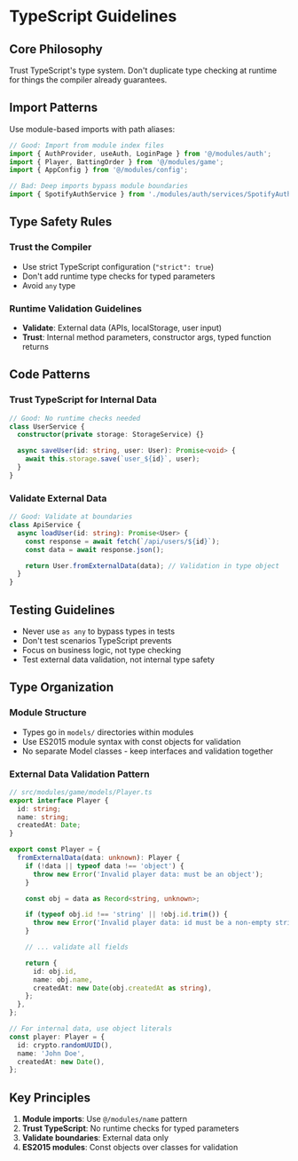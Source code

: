 # TypeScript Guidelines

## Core Philosophy

Trust TypeScript's type system. Don't duplicate type checking at runtime for things the compiler already guarantees.

## Import Patterns

Use module-based imports with path aliases:

```typescript
// Good: Import from module index files
import { AuthProvider, useAuth, LoginPage } from '@/modules/auth';
import { Player, BattingOrder } from '@/modules/game';
import { AppConfig } from '@/modules/config';

// Bad: Deep imports bypass module boundaries
import { SpotifyAuthService } from './modules/auth/services/SpotifyAuthService';
```

## Type Safety Rules

### Trust the Compiler

- Use strict TypeScript configuration (`"strict": true`)
- Don't add runtime type checks for typed parameters
- Avoid `any` type

### Runtime Validation Guidelines

- **Validate**: External data (APIs, localStorage, user input)
- **Trust**: Internal method parameters, constructor args, typed function returns

## Code Patterns

### Trust TypeScript for Internal Data

```typescript
// Good: No runtime checks needed
class UserService {
  constructor(private storage: StorageService) {}

  async saveUser(id: string, user: User): Promise<void> {
    await this.storage.save(`user_${id}`, user);
  }
}
```

### Validate External Data

```typescript
// Good: Validate at boundaries
class ApiService {
  async loadUser(id: string): Promise<User> {
    const response = await fetch(`/api/users/${id}`);
    const data = await response.json();

    return User.fromExternalData(data); // Validation in type object
  }
}
```

## Testing Guidelines

- Never use `as any` to bypass types in tests
- Don't test scenarios TypeScript prevents
- Focus on business logic, not type checking
- Test external data validation, not internal type safety

## Type Organization

### Module Structure

- Types go in `models/` directories within modules
- Use ES2015 module syntax with const objects for validation
- No separate Model classes - keep interfaces and validation together

### External Data Validation Pattern

```typescript
// src/modules/game/models/Player.ts
export interface Player {
  id: string;
  name: string;
  createdAt: Date;
}

export const Player = {
  fromExternalData(data: unknown): Player {
    if (!data || typeof data !== 'object') {
      throw new Error('Invalid player data: must be an object');
    }

    const obj = data as Record<string, unknown>;

    if (typeof obj.id !== 'string' || !obj.id.trim()) {
      throw new Error('Invalid player data: id must be a non-empty string');
    }

    // ... validate all fields

    return {
      id: obj.id,
      name: obj.name,
      createdAt: new Date(obj.createdAt as string),
    };
  },
};

// For internal data, use object literals
const player: Player = {
  id: crypto.randomUUID(),
  name: 'John Doe',
  createdAt: new Date(),
};
```

## Key Principles

1. **Module imports**: Use `@/modules/name` pattern
2. **Trust TypeScript**: No runtime checks for typed parameters
3. **Validate boundaries**: External data only
4. **ES2015 modules**: Const objects over classes for validation
